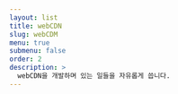 ```yaml
---
layout: list
title: webCDN
slug: webCDM
menu: true
submenu: false
order: 2
description: >
  webCDN을 개발하며 있는 일들을 자유롭게 씁니다.
---
```

